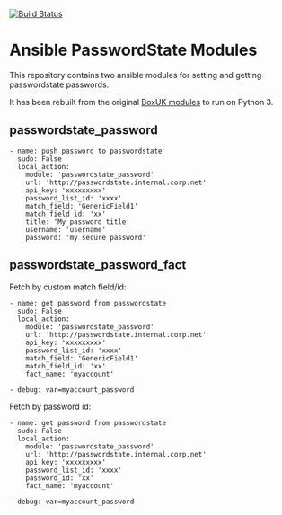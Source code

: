 [![Build Status](https://github.com/KBerstene/ansible-passwordstate-modules/actions/workflows/build.yml/badge.svg)](https://github.com/KBerstene/ansible-passwordstate-modules/actions/workflows/build.yml)

# Ansible PasswordState Modules

This repository contains two ansible modules for
setting and getting passwordstate passwords.

It has been rebuilt from the original [BoxUK modules](https://github.com/boxuk/ansible-boxuk-modules-passwordstate)
to run on Python 3.

## passwordstate_password

```
- name: push password to passwordstate
  sudo: False
  local_action:
    module: 'passwordstate_password'
    url: 'http://passwordstate.internal.corp.net'
    api_key: 'xxxxxxxxx'
    password_list_id: 'xxxx'
    match_field: 'GenericField1'
    match_field_id: 'xx'
    title: 'My password title'
    username: 'username'
    password: 'my secure password'
```

## passwordstate_password_fact

Fetch by custom match field/id:

```
- name: get password from passwordstate
  sudo: False
  local_action:
    module: 'passwordstate_password'
    url: 'http://passwordstate.internal.corp.net'
    api_key: 'xxxxxxxxx'
    password_list_id: 'xxxx'
    match_field: 'GenericField1'
    match_field_id: 'xx'
    fact_name: 'myaccount'

- debug: var=myaccount_password
```


Fetch by password id:

```
- name: get password from passwordstate
  sudo: False
  local_action:
    module: 'passwordstate_password'
    url: 'http://passwordstate.internal.corp.net'
    api_key: 'xxxxxxxxx'
    password_list_id: 'xxxx'
    password_id: 'xx'
    fact_name: 'myaccount'

- debug: var=myaccount_password
```
